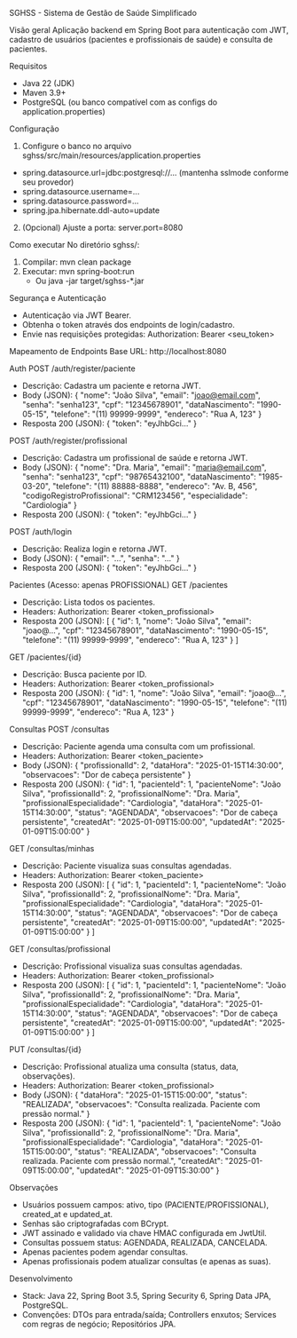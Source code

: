 SGHSS - Sistema de Gestão de Saúde Simplificado

Visão geral
Aplicação backend em Spring Boot para autenticação com JWT, cadastro de usuários (pacientes e profissionais de saúde) e consulta de pacientes.

Requisitos

- Java 22 (JDK)
- Maven 3.9+
- PostgreSQL (ou banco compatível com as configs do application.properties)

Configuração

1. Configure o banco no arquivo sghss/src/main/resources/application.properties

- spring.datasource.url=jdbc:postgresql://... (mantenha sslmode conforme seu provedor)
- spring.datasource.username=...
- spring.datasource.password=...
- spring.jpa.hibernate.ddl-auto=update

2. (Opcional) Ajuste a porta: server.port=8080

Como executar
No diretório sghss/:

1. Compilar: mvn clean package
2. Executar: mvn spring-boot:run
   - Ou java -jar target/sghss-\*.jar

Segurança e Autenticação

- Autenticação via JWT Bearer.
- Obtenha o token através dos endpoints de login/cadastro.
- Envie nas requisições protegidas: Authorization: Bearer <seu_token>

Mapeamento de Endpoints
Base URL: http://localhost:8080

Auth
POST /auth/register/paciente

- Descrição: Cadastra um paciente e retorna JWT.
- Body (JSON):
  {
  "nome": "João Silva",
  "email": "joao@email.com",
  "senha": "senha123",
  "cpf": "12345678901",
  "dataNascimento": "1990-05-15",
  "telefone": "(11) 99999-9999",
  "endereco": "Rua A, 123"
  }
- Resposta 200 (JSON): { "token": "eyJhbGci..." }

POST /auth/register/profissional

- Descrição: Cadastra um profissional de saúde e retorna JWT.
- Body (JSON):
  {
  "nome": "Dra. Maria",
  "email": "maria@email.com",
  "senha": "senha123",
  "cpf": "98765432100",
  "dataNascimento": "1985-03-20",
  "telefone": "(11) 88888-8888",
  "endereco": "Av. B, 456",
  "codigoRegistroProfissional": "CRM123456",
  "especialidade": "Cardiologia"
  }
- Resposta 200 (JSON): { "token": "eyJhbGci..." }

POST /auth/login

- Descrição: Realiza login e retorna JWT.
- Body (JSON): { "email": "...", "senha": "..." }
- Resposta 200 (JSON): { "token": "eyJhbGci..." }

Pacientes (Acesso: apenas PROFISSIONAL)
GET /pacientes

- Descrição: Lista todos os pacientes.
- Headers: Authorization: Bearer <token_profissional>
- Resposta 200 (JSON): [
  {
  "id": 1,
  "nome": "João Silva",
  "email": "joao@...",
  "cpf": "12345678901",
  "dataNascimento": "1990-05-15",
  "telefone": "(11) 99999-9999",
  "endereco": "Rua A, 123"
  }
  ]

GET /pacientes/{id}

- Descrição: Busca paciente por ID.
- Headers: Authorization: Bearer <token_profissional>
- Resposta 200 (JSON): {
  "id": 1,
  "nome": "João Silva",
  "email": "joao@...",
  "cpf": "12345678901",
  "dataNascimento": "1990-05-15",
  "telefone": "(11) 99999-9999",
  "endereco": "Rua A, 123"
  }

Consultas
POST /consultas

- Descrição: Paciente agenda uma consulta com um profissional.
- Headers: Authorization: Bearer <token_paciente>
- Body (JSON):
  {
  "profissionalId": 2,
  "dataHora": "2025-01-15T14:30:00",
  "observacoes": "Dor de cabeça persistente"
  }
- Resposta 200 (JSON): {
  "id": 1,
  "pacienteId": 1,
  "pacienteNome": "João Silva",
  "profissionalId": 2,
  "profissionalNome": "Dra. Maria",
  "profissionalEspecialidade": "Cardiologia",
  "dataHora": "2025-01-15T14:30:00",
  "status": "AGENDADA",
  "observacoes": "Dor de cabeça persistente",
  "createdAt": "2025-01-09T15:00:00",
  "updatedAt": "2025-01-09T15:00:00"
  }

GET /consultas/minhas

- Descrição: Paciente visualiza suas consultas agendadas.
- Headers: Authorization: Bearer <token_paciente>
- Resposta 200 (JSON): [
  {
  "id": 1,
  "pacienteId": 1,
  "pacienteNome": "João Silva",
  "profissionalId": 2,
  "profissionalNome": "Dra. Maria",
  "profissionalEspecialidade": "Cardiologia",
  "dataHora": "2025-01-15T14:30:00",
  "status": "AGENDADA",
  "observacoes": "Dor de cabeça persistente",
  "createdAt": "2025-01-09T15:00:00",
  "updatedAt": "2025-01-09T15:00:00"
  }
  ]

GET /consultas/profissional

- Descrição: Profissional visualiza suas consultas agendadas.
- Headers: Authorization: Bearer <token_profissional>
- Resposta 200 (JSON): [
  {
  "id": 1,
  "pacienteId": 1,
  "pacienteNome": "João Silva",
  "profissionalId": 2,
  "profissionalNome": "Dra. Maria",
  "profissionalEspecialidade": "Cardiologia",
  "dataHora": "2025-01-15T14:30:00",
  "status": "AGENDADA",
  "observacoes": "Dor de cabeça persistente",
  "createdAt": "2025-01-09T15:00:00",
  "updatedAt": "2025-01-09T15:00:00"
  }
  ]

PUT /consultas/{id}

- Descrição: Profissional atualiza uma consulta (status, data, observações).
- Headers: Authorization: Bearer <token_profissional>
- Body (JSON):
  {
  "dataHora": "2025-01-15T15:00:00",
  "status": "REALIZADA",
  "observacoes": "Consulta realizada. Paciente com pressão normal."
  }
- Resposta 200 (JSON): {
  "id": 1,
  "pacienteId": 1,
  "pacienteNome": "João Silva",
  "profissionalId": 2,
  "profissionalNome": "Dra. Maria",
  "profissionalEspecialidade": "Cardiologia",
  "dataHora": "2025-01-15T15:00:00",
  "status": "REALIZADA",
  "observacoes": "Consulta realizada. Paciente com pressão normal.",
  "createdAt": "2025-01-09T15:00:00",
  "updatedAt": "2025-01-09T15:30:00"
  }

Observações

- Usuários possuem campos: ativo, tipo (PACIENTE/PROFISSIONAL), created_at e updated_at.
- Senhas são criptografadas com BCrypt.
- JWT assinado e validado via chave HMAC configurada em JwtUtil.
- Consultas possuem status: AGENDADA, REALIZADA, CANCELADA.
- Apenas pacientes podem agendar consultas.
- Apenas profissionais podem atualizar consultas (e apenas as suas).

Desenvolvimento

- Stack: Java 22, Spring Boot 3.5, Spring Security 6, Spring Data JPA, PostgreSQL.
- Convenções: DTOs para entrada/saída; Controllers enxutos; Services com regras de negócio; Repositórios JPA.

